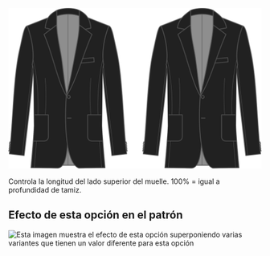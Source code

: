 ![Cuello muesca retorno](collarnotchreturn.svg)

Controla la longitud del lado superior del muelle. 100% = igual a profundidad de tamiz.

## Efecto de esta opción en el patrón

![Esta imagen muestra el efecto de esta opción superponiendo varias variantes que tienen un valor diferente para esta opción](jaeger\_collarnotchreturn\_sample.svg "Efecto de esta opción en el patrón")
